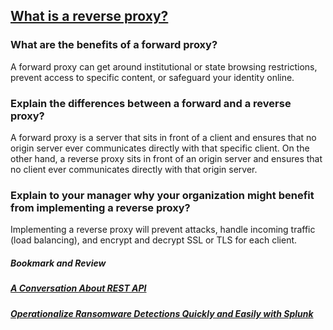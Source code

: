 ## [What is a reverse proxy?](https://www.cloudflare.com/learning/cdn/glossary/reverse-proxy/)
### What are the benefits of a forward proxy?
A forward proxy can get around institutional or state browsing restrictions, prevent access to specific content, or safeguard your identity online.
### Explain the differences between a forward and a reverse proxy?
A forward proxy is a server that sits in front of a client and ensures that no origin server ever communicates directly with that specific client. On the other hand, a reverse proxy sits in front of an origin server and ensures that no client ever communicates directly with that origin server.
### Explain to your manager why your organization might benefit from implementing a reverse proxy?
Implementing a reverse proxy will prevent attacks, handle incoming traffic (load balancing), and encrypt and decrypt SSL or TLS for each client.

##### ***Bookmark and Review***
##### ***[A Conversation About REST API](https://gist.github.com/brookr/5977550)***
##### ***[Operationalize Ransomware Detections Quickly and Easily with Splunk](https://www.splunk.com/en_us/blog/industries/operationalize-ransomware-detections-quickly-and-easily-with-splunk.html)***
